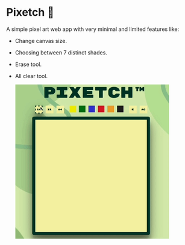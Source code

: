 # Pixetch 🎨
A simple pixel art web app with very minimal and limited features like:
- Change canvas size.
- Choosing between 7 distinct shades.
- Erase tool.
- All clear tool.

  ![](https://github.com/Thepralad/etch-a-sketch/blob/main/a.gif)

